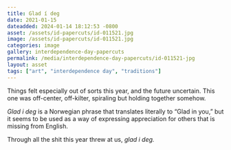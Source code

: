 ```yaml
---
title: Glad í deg
date: 2021-01-15
dateadded: 2024-01-14 18:12:53 -0800
asset: /assets/id-papercuts/id-011521.jpg
image: /assets/id-papercuts/id-011521.jpg
categories: image
gallery: interdependence-day-papercuts
permalink: /media/interdependence-day-papercuts/id-011521-jpg
layout: asset
tags: ["art", "interdependence day", "traditions"]
--- 
```



Things felt especially out of sorts this year, and the future uncertain. This one was off-center, off-kilter, spiraling but holding together somehow.

_Glad i deg_ is a Norwegian phrase that translates literally to “Glad in you,” but it seems to be used as a way of expressing appreciation for others that is missing from English.

Through all the shit this year threw at us, _glad i deg._
